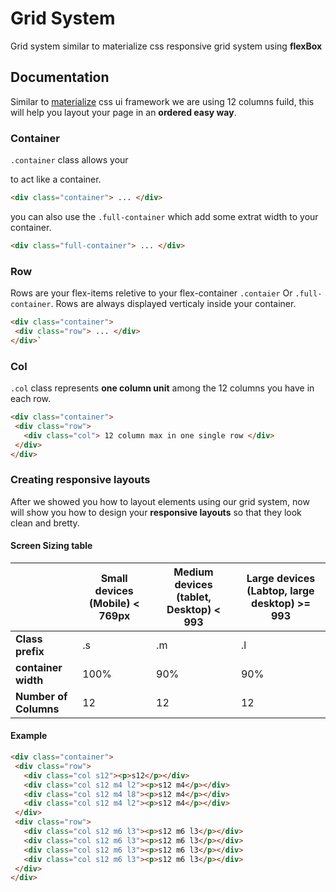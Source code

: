 # Grid System
Grid system similar to materialize css responsive grid system using **flexBox**

## Documentation
Similar to [materialize](https://materializecss.com/) css ui framework we are using 12 columns fuild, this will help you layout your page in an **ordered easy way**.

### Container
`.container` class allows your <div> to act like a container.
  
```html
<div class="container"> ... </div>
 ```

you can also use the `.full-container` which add some extrat width to your container.

```html
<div class="full-container"> ... </div>
```

### Row
Rows are your flex-items reletive to your flex-container `.contaier` Or `.full-container`.
Rows are always displayed verticaly inside your container.

 ```html
<div class="container"> 
  <div class="row"> ... </div>
</div>`
 ```
 
### Col
`.col` class represents **one column unit** among the 12 columns you have in each row.

 ```html
<div class="container"> 
  <div class="row"> 
    <div class="col"> 12 column max in one single row </div>
  </div>
</div>
 ```

### Creating responsive layouts
After we showed you how to layout elements using our grid system, now will show you how to design your **responsive layouts** so that they look clean and bretty.
  #### Screen Sizing table
 |      | Small devices (Mobile) < 769px | Medium devices (tablet, Desktop) < 993 | Large devices (Labtop, large desktop) >= 993|
 | ----------------|----| ---|----|
 | **Class prefix**| .s | .m | .l |
 | **container width** |  100%  |  90%  |  90%  |
 | **Number of Columns**|  12  |  12 | 12  |
 
 #### Example
 ```html
<div class="container">
  <div class="row">
    <div class="col s12"><p>s12</p></div>
    <div class="col s12 m4 l2"><p>s12 m4</p></div>
    <div class="col s12 m4 l8"><p>s12 m4</p></div>
    <div class="col s12 m4 l2"><p>s12 m4</p></div>
  </div>
  <div class="row">
    <div class="col s12 m6 l3"><p>s12 m6 l3</p></div>
    <div class="col s12 m6 l3"><p>s12 m6 l3</p></div>
    <div class="col s12 m6 l3"><p>s12 m6 l3</p></div>
    <div class="col s12 m6 l3"><p>s12 m6 l3</p></div>
  </div>
</div>
 ```

